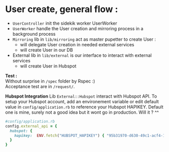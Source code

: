 # User create, general flow :

- `UserController` init the sidekik worker UserWorker
- `UserWorker` handle the User creation and mirroring process in a background process
- `Mirroring` lib in `lib/mirroring` act as master pupetter to create User :
  - will delegate User creation in needed external services
  - will create User in our DB
- External lib in `lib/external` is our interface to interact with external services
  - will create User in Hubspot

**Test :**  
Without surprise in `/spec` folder by Rspec :)   
Acceptance test are in `/request/`.

**Hubspot Integration**
Lib `External::Hubspot` interact with Hubspot API.
To setup your Hubspot account, add an environement variable or edit default value in `config/application.rb` to reference your Hubspot HAPIKEY.
Default one is mine, surely not a good idea but it wont go in production. Will it ? ^^

~~~ruby
#config/application.rb
config.external_api = {
  hubspot: {
    hapikey:  ENV.fetch("HUBSPOT_HAPIKEY") { "95b31970-d630-49c1-acf4-1dcf0e868320" }
  }
}
~~~
